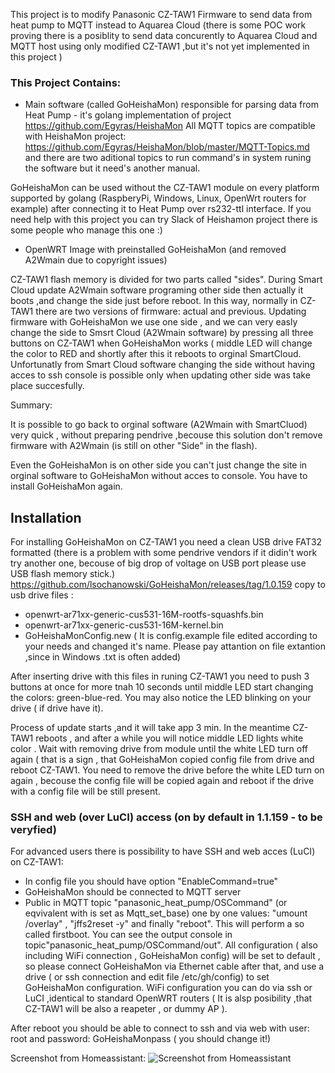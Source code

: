 
This project is to modify Panasonic CZ-TAW1 Firmware to send data from heat pump to MQTT instead to Aquarea Cloud (there is some POC work proving there is a posiblity to send data concurently to Aquarea Cloud and MQTT host using only modified CZ-TAW1 ,but it's not yet implemented in this project )

### This Project Contains:

- Main software (called GoHeishaMon) responsible for parsing data from Heat Pump - it's golang implementation of project https://github.com/Egyras/HeishaMon 
All MQTT topics are compatible with HeishaMon project: https://github.com/Egyras/HeishaMon/blob/master/MQTT-Topics.md
and there are two aditional topics to run command's in system runing the software but it need's another manual.

GoHeishaMon can be used without the CZ-TAW1 module on every platform supported by golang (RaspberyPi, Windows, Linux, OpenWrt routers for example) after connecting it to Heat Pump over rs232-ttl interface.
If you need help with this project you can try Slack of Heishamon project there is some people who manage this one :)

- OpenWRT Image with preinstalled GoHeishaMon (and removed A2Wmain due to copyright issues) 

CZ-TAW1 flash memory is divided for two parts called "sides". During Smart Cloud update A2Wmain software programing other side then actually it boots ,and change the side just before reboot. In this way, normally in CZ-TAW1 there are two versions of firmware: actual and previous.
Updating firmware with GoHeishaMon we use one side , and we can very easly change the side to Smsrt Cloud (A2Wmain software) by pressing all three buttons on CZ-TAW1 when GoHeishaMon works ( middle LED will change the color to RED and shortly after this it reboots to orginal SmartCloud.
Unfortunatly from Smart Cloud software changing the side without having acces to ssh console is possible only when updating other side was take place succesfully.

Summary: 

It is possible to go back to orginal software (A2Wmain with SmartCluod) very quick , without preparing pendrive ,becouse this solution don't remove firmware with A2Wmain (is still on other  "Side" in the flash).

Even the GoHeishaMon is on other side you can't just change the site in orginal software to GoHeishaMon without acces to console. You have to install GoHeishaMon again. 

## Installation

For installing GoHeishaMon on CZ-TAW1 you need a clean USB drive FAT32 formatted  (there is a problem with some pendrive vendors if it didin't work try another one, becouse of big drop of voltage on USB port please use USB flash memory stick.) https://github.com/lsochanowski/GoHeishaMon/releases/tag/1.0.159
copy to usb drive files :
- openwrt-ar71xx-generic-cus531-16M-rootfs-squashfs.bin
- openwrt-ar71xx-generic-cus531-16M-kernel.bin
- GoHeishaMonConfig.new ( It is config.example file edited according to your needs and changed it's name. Please pay attantion on file extantion ,since in Windows .txt is often added)


After inserting drive with this files in runing CZ-TAW1 you need to push 3 buttons at once for more tnah 10 seconds until middle LED start changing the colors: green-blue-red. You may also notice the LED blinking on your drive ( if drive have it).

Process of update starts ,and it will take app 3 min. In the meantime CZ-TAW1 reboots , and after a while you will notice middle LED lights white color . Wait with removing drive from module until the white LED turn off again ( that is a sign , that GoHeishaMon copied config file from drive and reboot CZ-TAW1. You need to remove the drive before the white LED turn on again , becouse the config file will be copied again and reboot if the drive with a config file will be still present.

### SSH and web (over LuCI) access (on by default in 1.1.159 - to be veryfied)

For advanced users there is possibility to have SSH and web acces (LuCI) on CZ-TAW1:
- In config file you should have option "EnableCommand=true"
- GoHeishaMon should be connected to MQTT server
- Public in MQTT topic "panasonic_heat_pump/OSCommand" (or eqvivalent with is set as Mqtt_set_base) one by one values: "umount /overlay" , "jffs2reset -y" and finally "reboot". This will perform a so called firstboot. You can see the output console in topic"panasonic_heat_pump/OSCommand/out". All configuration ( also including WiFi connection , GoHeishaMon config) will be set to default , so please connect GoHeishaMon via Ethernet cable after that, and use a drive ( or ssh connection and edit file /etc/gh/config) to set GoHeishaMon configuration.  WiFi configuration you can do via ssh or LuCI ,identical to standard OpenWRT routers ( It is alsp posibility ,that CZ-TAW1 will be also a reapeter , or dummy AP ).

After reboot you should be able to connect to ssh and via web with user: root and password: GoHeishaMonpass ( you should change it!)


Screenshot from Homeassistant:
![Screenshot from Homeassistant](PompaCieplaScreen.PNG)
